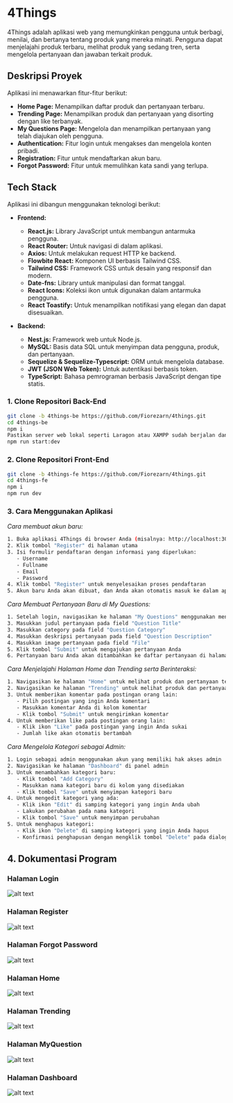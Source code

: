 # 4Things

4Things adalah aplikasi web yang memungkinkan pengguna untuk berbagi, menilai, dan bertanya tentang produk yang mereka minati. Pengguna dapat menjelajahi produk terbaru, melihat produk yang sedang tren, serta mengelola pertanyaan dan jawaban terkait produk.

## Deskripsi Proyek

Aplikasi ini menawarkan fitur-fitur berikut:

- **Home Page:** Menampilkan daftar produk dan pertanyaan terbaru.
- **Trending Page:** Menampilkan produk dan pertanyaan yang disorting dengan like terbanyak.
- **My Questions Page:** Mengelola dan menampilkan pertanyaan yang telah diajukan oleh pengguna.
- **Authentication:** Fitur login untuk mengakses dan mengelola konten pribadi.
- **Registration:** Fitur untuk mendaftarkan akun baru.
- **Forgot Password:** Fitur untuk memulihkan kata sandi yang terlupa.

## Tech Stack

Aplikasi ini dibangun menggunakan teknologi berikut:

- **Frontend:**

  - **React.js:** Library JavaScript untuk membangun antarmuka pengguna.
  - **React Router:** Untuk navigasi di dalam aplikasi.
  - **Axios:** Untuk melakukan request HTTP ke backend.
  - **Flowbite React:** Komponen UI berbasis Tailwind CSS.
  - **Tailwind CSS:** Framework CSS untuk desain yang responsif dan modern.
  - **Date-fns:** Library untuk manipulasi dan format tanggal.
  - **React Icons:** Koleksi ikon untuk digunakan dalam antarmuka pengguna.
  - **React Toastify:** Untuk menampilkan notifikasi yang elegan dan dapat disesuaikan.

- **Backend:**

  - **Nest.js:** Framework web untuk Node.js.
  - **MySQL:** Basis data SQL untuk menyimpan data pengguna, produk, dan pertanyaan.
  - **Sequelize & Sequelize-Typescript:** ORM untuk mengelola database.
  - **JWT (JSON Web Token):** Untuk autentikasi berbasis token.
  - **TypeScript:** Bahasa pemrograman berbasis JavaScript dengan tipe statis.

### 1. Clone Repositori Back-End

```bash
git clone -b 4things-be https://github.com/Fiorezarn/4things.git
cd 4things-be
npm i
Pastikan server web lokal seperti Laragon atau XAMPP sudah berjalan dan terhubung dan buat database dengan nama 4things.
npm run start:dev
```

### 2. Clone Repositori Front-End

```bash
git clone -b 4things-fe https://github.com/Fiorezarn/4things.git
cd 4things-fe
npm i
npm run dev
```

### 3. Cara Menggunakan Aplikasi

_Cara membuat akun baru:_

```bash
1. Buka aplikasi 4Things di browser Anda (misalnya: http://localhost:3000)
2. Klik tombol "Register" di halaman utama
3. Isi formulir pendaftaran dengan informasi yang diperlukan:
   - Username
   - Fullname
   - Email
   - Password
4. Klik tombol "Register" untuk menyelesaikan proses pendaftaran
5. Akun baru Anda akan dibuat, dan Anda akan otomatis masuk ke dalam aplikasi
```

_Cara Membuat Pertanyaan Baru di My Questions:_

```bash
1. Setelah login, navigasikan ke halaman "My Questions" menggunakan menu navigasi
3. Masukkan judul pertanyaan pada field "Question Title"
3. Masukkan category pada field "Question Category"
4. Masukkan deskripsi pertanyaan pada field "Question Description"
4. Masukkan image pertanyaan pada field "File"
5. Klik tombol "Submit" untuk mengajukan pertanyaan Anda
6. Pertanyaan baru Anda akan ditambahkan ke daftar pertanyaan di halaman "My Questions"
```

_Cara Menjelajahi Halaman Home dan Trending serta Berinteraksi:_

```bash
1. Navigasikan ke halaman "Home" untuk melihat produk dan pertanyaan terbaru
2. Navigasikan ke halaman "Trending" untuk melihat produk dan pertanyaan yang sedang trending berdasarkan jumlah like terbanyak
3. Untuk memberikan komentar pada postingan orang lain:
   - Pilih postingan yang ingin Anda komentari
   - Masukkan komentar Anda di kolom komentar
   - Klik tombol "Submit" untuk mengirimkan komentar
4. Untuk memberikan like pada postingan orang lain:
   - Klik ikon "Like" pada postingan yang ingin Anda sukai
   - Jumlah like akan otomatis bertambah
```

_Cara Mengelola Kategori sebagai Admin:_

```bash
1. Login sebagai admin menggunakan akun yang memiliki hak akses admin
2. Navigasikan ke halaman "Dashboard" di panel admin
3. Untuk menambahkan kategori baru:
   - Klik tombol "Add Category"
   - Masukkan nama kategori baru di kolom yang disediakan
   - Klik tombol "Save" untuk menyimpan kategori baru
4. Untuk mengedit kategori yang ada:
   - Klik ikon "Edit" di samping kategori yang ingin Anda ubah
   - Lakukan perubahan pada nama kategori
   - Klik tombol "Save" untuk menyimpan perubahan
5. Untuk menghapus kategori:
   - Klik ikon "Delete" di samping kategori yang ingin Anda hapus
   - Konfirmasi penghapusan dengan mengklik tombol "Delete" pada dialog konfirmasi
```

## 4. Dokumentasi Program

### Halaman Login

![alt text](https://github.com/Fiorezarn/4things/blob/main/image/loginpage.png?raw=true)

### Halaman Register

![alt text](https://github.com/Fiorezarn/4things/blob/main/image/registerpage.png?raw=true)

### Halaman Forgot Password

![alt text](https://github.com/Fiorezarn/4things/blob/main/image/forgotpage.png?raw=true)

### Halaman Home

![alt text](https://github.com/Fiorezarn/4things/blob/main/image/homepage.png?raw=true)

### Halaman Trending

![alt text](https://github.com/Fiorezarn/4things/blob/main/image/trendingpage.png?raw=true)

### Halaman MyQuestion

![alt text](https://github.com/Fiorezarn/4things/blob/main/image/questionpage.png?raw=true)

### Halaman Dashboard

![alt text](https://github.com/Fiorezarn/4things/blob/main/image/dashboardpage.png?raw=true)


